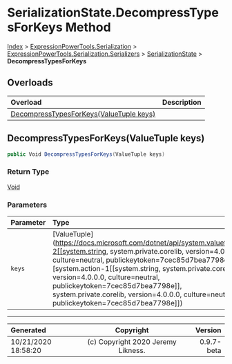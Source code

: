 ﻿# SerializationState.DecompressTypesForKeys Method

[Index](../index.md) > [ExpressionPowerTools.Serialization](ExpressionPowerTools.Serialization.a.md) > [ExpressionPowerTools.Serialization.Serializers](ExpressionPowerTools.Serialization.Serializers.n.md) > [SerializationState](ExpressionPowerTools.Serialization.Serializers.SerializationState.cs.md) > **DecompressTypesForKeys**



## Overloads

| Overload | Description |
| :-- | :-- |
| [DecompressTypesForKeys(ValueTuple keys)](#decompresstypesforkeysvaluetuple-keys) |  |
## DecompressTypesForKeys(ValueTuple keys)



```csharp
public Void DecompressTypesForKeys(ValueTuple keys)
```

### Return Type

 [Void](https://docs.microsoft.com/dotnet/api/system.void) 

### Parameters

| Parameter | Type | Description |
| :-- | :-- | :-- |
| `keys` | [ValueTuple](https://docs.microsoft.com/dotnet/api/system.valuetuple-2[[system.string, system.private.corelib, version=4.0.0.0, culture=neutral, publickeytoken=7cec85d7bea7798e],[system.action-1[[system.string, system.private.corelib, version=4.0.0.0, culture=neutral, publickeytoken=7cec85d7bea7798e]], system.private.corelib, version=4.0.0.0, culture=neutral, publickeytoken=7cec85d7bea7798e]]) |  |



---

| Generated | Copyright | Version |
| :-- | :-: | --: |
| 10/21/2020 18:58:20 | (c) Copyright 2020 Jeremy Likness. | 0.9.7-beta |

